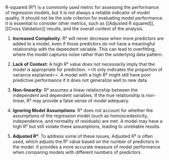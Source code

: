 R-squared (R²) is a commonly used metric for assessing the performance of regression models, but it is not always a reliable indicator of model quality. It should not be the sole criterion for evaluating model performance. It is essential to consider other metrics, such as [[Adjusted R squared]], [[Cross Validation]] results, and the overall context of the analysis.

1. **Increased Complexity**: R² will never decrease when more predictors are added to a model, even if those predictors do not have a meaningful relationship with the dependent variable. This can lead to overfitting, where the model captures noise rather than the underlying data pattern.

2. **Lack of Context**: A high R² value does not necessarily imply that the model is appropriate for prediction. ==It only indicates the proportion of variance explained==. A model with a high R² might still have poor predictive performance if it does not generalize well to new data.

3. **Non-linearity**: R² assumes a linear relationship between the independent and dependent variables. If the true relationship is non-linear, R² may provide a false sense of model adequacy.

4. **Ignoring Model Assumptions**: R² does not account for whether the assumptions of the regression model (such as homoscedasticity, independence, and normality of residuals) are met. A model may have a high R² but still violate these assumptions, leading to unreliable results.

5. **Adjusted R²**: To address some of these issues, Adjusted R² is often used, which adjusts the R² value based on the number of predictors in the model. It provides a more accurate measure of model performance when comparing models with different numbers of predictors.

